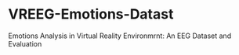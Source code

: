 # VREEG-Emotions-Datast
Emotions Analysis in Virtual Reality Environmrnt: An EEG Dataset and Evaluation
